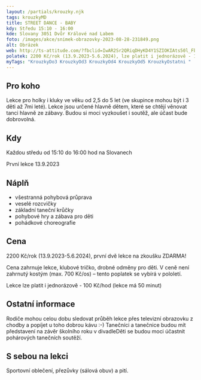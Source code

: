 ```yaml
---
layout: /partials/krouzky.njk
tags: krouzkyMD
title: STREET DANCE - BABY
kdy: Středu 15:10 - 16:00
kde: Slovany 3051 Dvůr Králové nad Labem
foto: /images/akce/snimek-obrazovky-2023-08-28-231849.png
alt: Obrázek
web: http://ts-attitude.com/?fbclid=IwAR2Sr2QRiqDHyKD4Y1SZIOKIAts50l_Fbl4mu0ArOUoGUs6IVA-w3G8VGLE
polatek: 2200 Kč/rok (13.9.2023-5.6.2024), lze platit i jednorázově - 100 Kč/hod
myTags: "KrouzkyDo3 KrouzkyOd3 KrouzkyOd4 KrouzkyOd5 KrouzkyOstatni "
---
```

## Pro koho

Lekce pro holky i kluky ve věku od 2,5 do 5 let (ve skupince mohou být i 3 děti až 7mi leté). Lekce jsou určené hlavně dětem, které se chtějí věnovat tanci hlavně ze zábavy. Budou si moci vyzkoušet i soutěž, ale účast bude dobrovolná.

## Kdy

Každou středu od 15:10 do 16:00 hod na Slovanech

První lekce 13.9.2023

## Náplň

* všestranná pohybová průprava
* veselé rozcvičky
* základní taneční krůčky
* pohybové hry a zábava pro děti
* pohádkové choreografie

## Cena

2200 Kč/rok (13.9.2023-5.6.2024), první dvě lekce na zkoušku ZDARMA!

Cena zahrnuje lekce, klubové tričko, drobné odměny pro děti. V ceně není zahrnutý kostým (max. 700 Kč/os) – tento poplatek se vybírá v pololetí.

Lekce lze platit i jednorázově - 100 Kč/hod (lekce má 50 minut)

## Ostatní informace

Rodiče mohou celou dobu sledovat průběh lekce přes televizní obrazovku z chodby a popíjet u toho dobrou kávu :-) Tanečníci a tanečnice budou mít představení na závěr školního roku v divadleDěti se budou moci účastnit pohárových tanečních soutěží.

## S sebou na lekci

Sportovní oblečení, přezůvky (sálová obuv) a pití.